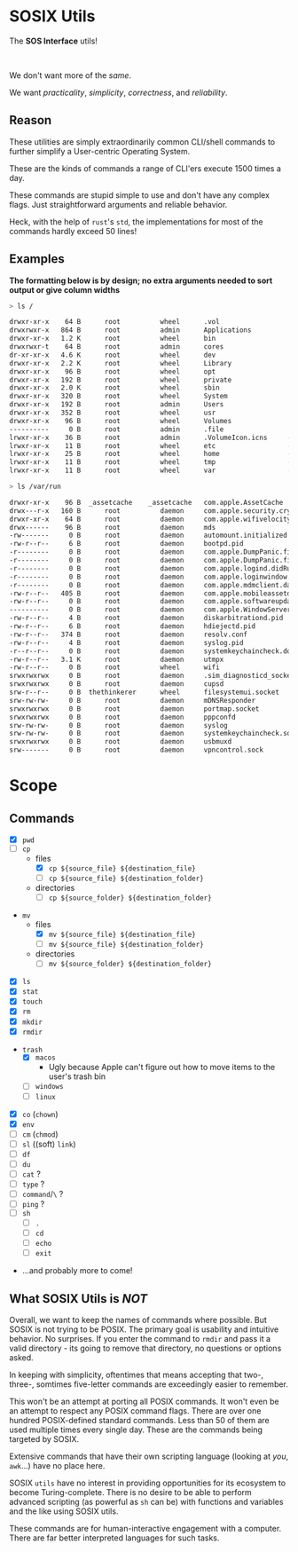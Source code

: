 # SOSIX Utils

The **SOS Interface** utils!

<br>

We don't want more of the *same*.

We want *practicality*, *simplicity*, *correctness*, and *reliability*.

## Reason

These utilities are simply extraordinarily common CLI/shell commands to further
simplify a User-centric Operating System.

These are the kinds of commands a range of CLI'ers execute 1500 times a day.

These commands are stupid simple to use and don't have any complex flags. Just
straightforward arguments and reliable behavior.

Heck, with the help of `rust`'s `std`, the implementations for most of the
commands hardly exceed 50 lines!

## Examples

**The formatting below is by design; no extra arguments needed to sort output
or give column widths**

```sh
> ls /

drwxr-xr-x    64 B      root          wheel      .vol
drwxrwxr-x   864 B      root          admin      Applications
drwxr-xr-x   1.2 K      root          wheel      bin
drwxrwxr-t    64 B      root          admin      cores
dr-xr-xr-x   4.6 K      root          wheel      dev
drwxr-xr-x   2.2 K      root          wheel      Library
drwxr-xr-x    96 B      root          wheel      opt
drwxr-xr-x   192 B      root          wheel      private
drwxr-xr-x   2.0 K      root          wheel      sbin
drwxr-xr-x   320 B      root          wheel      System
drwxr-xr-x   192 B      root          admin      Users
drwxr-xr-x   352 B      root          wheel      usr
drwxr-xr-x    96 B      root          wheel      Volumes
----------     0 B      root          admin      .file
lrwxr-xr-x    36 B      root          admin      .VolumeIcon.icns     -> System/Volumes/Data/.VolumeIcon.icns
lrwxr-xr-x    11 B      root          wheel      etc                  -> private/etc
lrwxr-xr-x    25 B      root          wheel      home                 -> /System/Volumes/Data/home
lrwxr-xr-x    11 B      root          wheel      tmp                  -> private/tmp
lrwxr-xr-x    11 B      root          wheel      var                  -> private/var

> ls /var/run

drwxr-xr-x    96 B  _assetcache    _assetcache   com.apple.AssetCache
drwx---r-x   160 B      root          daemon     com.apple.security.cryptexd
drwxr-xr-x    64 B      root          daemon     com.apple.wifivelocity
drwx------    96 B      root          daemon     mds
-rw-------     0 B      root          daemon     automount.initialized
-rw-r--r--     6 B      root          daemon     bootpd.pid
-r--------     0 B      root          daemon     com.apple.DumpPanic.finishedPMUFaultHandling
-r--------     0 B      root          daemon     com.apple.DumpPanic.finishedThisBoot
-r--------     0 B      root          daemon     com.apple.logind.didRunThisBoot
-r--------     0 B      root          daemon     com.apple.loginwindow.didRunThisBoot
-r--------     0 B      root          daemon     com.apple.mdmclient.daemon.didRunThisBoot
-rw-r--r--   405 B      root          daemon     com.apple.mobileassetd-MobileAssetBrain
-rw-r--r--     0 B      root          daemon     com.apple.softwareupdate.availableupdatesupdated
----------     0 B      root          daemon     com.apple.WindowServer.didRunThisBoot
-rw-r--r--     4 B      root          daemon     diskarbitrationd.pid
-rw-r--r--     6 B      root          daemon     hdiejectd.pid
-rw-r--r--   374 B      root          daemon     resolv.conf
-rw-r--r--     4 B      root          daemon     syslog.pid
-r--r--r--     0 B      root          daemon     systemkeychaincheck.done
-rw-r--r--   3.1 K      root          daemon     utmpx
-rw-r--r--     0 B      root          wheel      wifi
srwxrwxrwx     0 B      root          daemon     .sim_diagnosticd_socket
srwxrwxrwx     0 B      root          daemon     cupsd
srw-r--r--     0 B  thethinkerer      wheel      filesystemui.socket
srw-rw-rw-     0 B      root          daemon     mDNSResponder
srwxrwxrwx     0 B      root          daemon     portmap.socket
srwxrwxrwx     0 B      root          daemon     pppconfd
srw-rw-rw-     0 B      root          daemon     syslog
srw-rw-rw-     0 B      root          daemon     systemkeychaincheck.socket
srwxrwxrwx     0 B      root          daemon     usbmuxd
srw-------     0 B      root          daemon     vpncontrol.sock
```

# Scope

## Commands

- [x] `pwd`
- [ ] `cp`
  - files
    - [x] `cp ${source_file} ${destination_file}`
    - [ ] `cp ${source_file} ${destination_folder}`
  - directories
    - [ ] `cp ${source_folder} ${destination_folder}`
- `mv`
  - files
    - [x] `mv ${source_file} ${destination_file}`
    - [ ] `mv ${source_file} ${destination_folder}`
  - directories
    - [ ] `mv ${source_folder} ${destination_folder}`
- [x] `ls`
- [x] `stat`
- [x] `touch`
- [x] `rm`
- [x] `mkdir`
- [x] `rmdir`
- `trash`
  - [x] `macos`
    - Ugly because Apple can't figure out how to move items to the user's trash
    bin
  - [ ] `windows`
  - [ ] `linux`
- [x] `co` (`chown`)
- [x] `env`
- [ ] `cm` (`chmod`)
- [ ] `sl` ((soft) `link`)
- [ ] `df`
- [ ] `du`
- [ ] `cat` ?
- [ ] `type` ?
- [ ] `command`/`\` ?
- [ ] `ping` ?
- [ ] `sh`
  - [ ] `.`
  - [ ] `cd`
  - [ ] `echo`
  - [ ] `exit`

- ...and probably more to come!

## What SOSIX Utils is *NOT*

Overall, we want to keep the names of commands where possible. But SOSIX is not
trying to be POSIX. The primary goal is usability and intuitive behavior.
No surprises. If you enter the command to `rmdir` and pass it a valid
directory - its going to remove that directory, no questions or options asked.

In keeping with simplicity, oftentimes that means accepting that two-, three-,
somtimes five-letter commands are exceedingly easier to remember.

This won't be an attempt at porting all POSIX commands. It won't even be an
attempt to respect any POSIX command flags. There are over one hundred
POSIX-defined standard commands. Less than 50 of them are used multiple times
every single day. These are the commands being targeted by SOSIX.


Extensive commands that have their own scripting language (looking at *you*,
`awk`...) have no place here.

SOSIX `utils` have no interest in providing opportunities for its ecosystem to
become Turing-complete. There is no desire to be able to perform advanced
scripting (as powerful as `sh` can be) with functions and variables and the
like using SOSIX utils.

These commands are for human-interactive engagement with a computer. There are
far better interpreted languages for such tasks.
